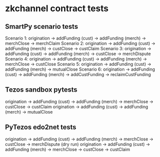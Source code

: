 # zkchannel contract tests

## SmartPy scenario tests
Scenario 1: origination -> addFunding (cust) -> addFunding (merch) -> merchClose -> merchClaim
Scenario 2: origination -> addFunding (cust) -> addFunding (merch) -> custClose -> custClaim
Scenario 3: origination -> addFunding (cust) -> addFunding (merch) -> custClose -> merchDispute
Scenario 4: origination -> addFunding (cust) -> addFunding (merch) -> merchClose -> custClose
Scenario 5: origination -> addFunding (cust) -> addFunding (merch) -> mutualClose
Scenario 6: origination -> addFunding (cust) -> addFunding (merch) -> addCustFunding -> reclaimCustFunding

## Tezos sandbox pytests
origination -> addFunding (cust) -> addFunding (merch) -> merchClose -> custClose -> custClaim
origination -> addFunding (cust) -> addFunding (merch) -> mutualClose

## PyTezos edo2net tests
origination -> addFunding (cust) -> addFunding (merch) -> merchClose -> custClose -> merchDispute (dry run)
origination -> addFunding (cust) -> addFunding (merch) -> merchClose -> custClose -> custClaim